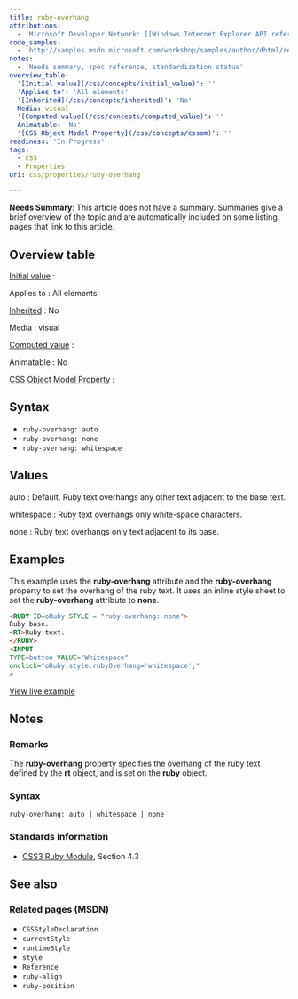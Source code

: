 ```yaml
---
title: ruby-overhang
attributions:
  - 'Microsoft Developer Network: [[Windows Internet Explorer API reference](http://msdn.microsoft.com/en-us/library/ie/hh828809%28v=vs.85%29.aspx) Article]'
code_samples:
  - 'http://samples.msdn.microsoft.com/workshop/samples/author/dhtml/refs/rubyoverhang.htm'
notes:
  - 'Needs summary, spec reference, standardization status'
overview_table:
  '[Initial value](/css/concepts/initial_value)': ''
  'Applies to': 'All elements'
  '[Inherited](/css/concepts/inherited)': 'No'
  Media: visual
  '[Computed value](/css/concepts/computed_value)': ''
  Animatable: 'No'
  '[CSS Object Model Property](/css/concepts/cssom)': ''
readiness: 'In Progress'
tags:
  - CSS
  - Properties
uri: css/properties/ruby-overhang

---
```

**Needs Summary**: This article does not have a summary. Summaries give a brief overview of the topic and are automatically included on some listing pages that link to this article.

## Overview table

[Initial value](/css/concepts/initial_value)
:

Applies to
:   All elements

[Inherited](/css/concepts/inherited)
:   No

Media
:   visual

[Computed value](/css/concepts/computed_value)
:

Animatable
:   No

[CSS Object Model Property](/css/concepts/cssom)
:

## Syntax

-   `ruby-overhang: auto`
-   `ruby-overhang: none`
-   `ruby-overhang: whitespace`

## Values

auto
:   Default. Ruby text overhangs any other text adjacent to the base text.

whitespace
:   Ruby text overhangs only white-space characters.

none
:   Ruby text overhangs only text adjacent to its base.

## Examples

This example uses the **ruby-overhang** attribute and the **ruby-overhang** property to set the overhang of the ruby text. It uses an inline style sheet to set the **ruby-overhang** attribute to **none**.

``` html
<RUBY ID=oRuby STYLE = "ruby-overhang: none">
Ruby base.
<RT>Ruby text.
</RUBY>
<INPUT
TYPE=button VALUE="Whitespace"
onclick="oRuby.style.rubyOverhang='whitespace';"
>
```

[View live example](http://samples.msdn.microsoft.com/workshop/samples/author/dhtml/refs/rubyoverhang.htm)

## Notes

### Remarks

The **ruby-overhang** property specifies the overhang of the ruby text defined by the **rt** object, and is set on the **ruby** object.

### Syntax

`ruby-overhang: auto | whitespace | none`

### Standards information

-   [CSS3 Ruby Module](http://go.microsoft.com/fwlink/p/?linkid=203763), Section 4.3

## See also

### Related pages (MSDN)

-   `CSSStyleDeclaration`
-   `currentStyle`
-   `runtimeStyle`
-   `style`
-   `Reference`
-   `ruby-align`
-   `ruby-position`
